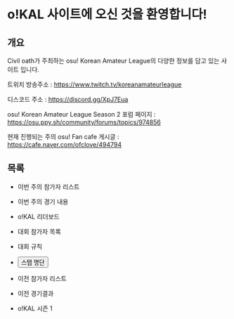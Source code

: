 # o!KAL 사이트에 오신 것을 환영합니다!

## 개요

Civil oath가 주최하는 osu! Korean Amateur League의 다양한 정보를 담고 있는 사이트 입니다.

트위치 방송주소 : <https://www.twitch.tv/koreanamateurleague>

디스코드 주소 : <https://discord.gg/XpJ7Eua> 

osu! Korean Amateur League Season 2 포럼 페이지 : <https://osu.ppy.sh/community/forums/topics/974856> 

현재 진행되는 주의 osu! Fan cafe 게시글 : <https://cafe.naver.com/ofclove/494794>

## 목록

* 이번 주의 참가자 리스트

* 이번 주의 경기 내용

* o!KAL 리더보드

* 대회 참가자 목록

* 대회 규칙

* <a href="https://civilwiki.github.io/oKAL-rules"><button>스탭 명단</button></a>

* 이전 참가자 리스트

* 이전 경기결과

* o!KAL 시즌 1
